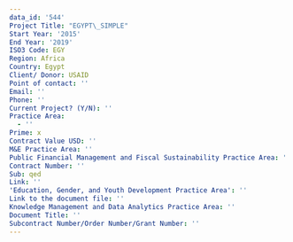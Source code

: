```yaml
---
data_id: '544'
Project Title: "EGYPT\_SIMPLE"
Start Year: '2015'
End Year: '2019'
ISO3 Code: EGY
Region: Africa
Country: Egypt
Client/ Donor: USAID
Point of contact: ''
Email: ''
Phone: ''
Current Project? (Y/N): ''
Practice Area:
  - ''
Prime: x
Contract Value USD: ''
M&E Practice Area: ''
Public Financial Management and Fiscal Sustainability Practice Area: ''
Contract Number: ''
Sub: qed
Link: ''
'Education, Gender, and Youth Development Practice Area': ''
Link to the document file: ''
Knowledge Management and Data Analytics Practice Area: ''
Document Title: ''
Subcontract Number/Order Number/Grant Number: ''
---
```

